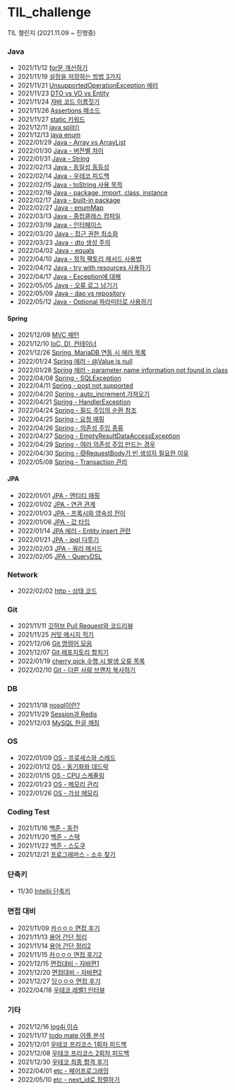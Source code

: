 # TIL_challenge
TIL 챌린지 (2021.11.09 ~ 진행중)

### Java
- 2021/11/12 [for문 개선하기](./2021_11/211112_for문_개선하기.md)  
- 2021/11/19 [설정을 저장하는 방법 3가지](./2021_11/211119_how_to_save_setting.md)
- 2021/11/21 [UnsupportedOperationException 에러](./2021_11/211121_UnsupportedOperationException.md)
- 2021/11/23 [DTO vs VO vs Entity](./2021_11/211123_DTO_VO_Entity.md)
- 2021/11/24 [자바 코드 이름짓기](./2021_11/211124_Naming_Code.md)
- 2021/11/26 [Assertions 메소드](./2021_11/211126_Assertions.md)
- 2021/11/27 [static 키워드](./2021_11/211127_static.md)
- 2021/12/11 [java split()](./2021_12/java_split.md)
- 2021/12/13 [java enum](./2021_12/java_enum.md)
- 2022/01/29 [Java - Array vs ArrayList](./2022_01/Java_Array_ArrayList.md)
- 2022/01/30 [Java - 버전별 차이](./2022_01/Java_version.md)
- 2022/01/31 [Java - String](./2022_01/Java_String.md)
- 2022/02/13 [Java - 동일성 동등성](./2022_02/java_동등성_동일성.md)
- 2022/02/14 [Java - 우테코 피드백](./2022_02/wooteco_code_review1.md)
- 2022/02/15 [Java - toString 사용 목적](./2022_02/Java_toString.md)
- 2022/02/16 [Java - package, import, class, instance](./2022_02/Java_package_import_class_instance.md)
- 2022/02/17 [Java - built-in package](./2022_02/Java_built_in_package.md)
- 2022/02/27 [Java - enumMap](./2022_02/Java_EnumMap.md)
- 2022/03/13 [Java - 중첩클래스 컴파일](./2022_03/Java_중첩클래스_컴파일.md)
- 2022/03/19 [Java - 인터페이스](./2022_03/Java_인터페이스.md)
- 2022/03/20 [Java - 접근 권한 최소화](./2022_03/Java_접근권한_최소화.md)
- 2022/03/23 [Java - dto 생성 주의](./2022_03/Java_dto_domain.md)
- 2022/04/02 [Java - equals](./2022_04/equals.md)
- 2022/04/10 [Java - 정적 팩토리 메서드 사용법](./2022_04/why_use_static_factory_method.md)
- 2022/04/12 [Java - try with resources 사용하기](./2022_04/try_with_resources.md)
- 2022/04/17 [Java - Exception에 대해](./2022_04/exception.md)
- 2022/05/05 [Java - 오류 로그 남기기](./2022_05/Java_printStackTrace.md)
- 2022/05/09 [Java - dao vs repository](./2022_05/Repository_Dao.md)
- 2022/05/12 [Java - Optional 파라미터로 사용하기](./2022_05/Dont_use_Optionfal.md)

#### Spring
- 2021/12/09 [MVC 패턴](./2021_12/mvc_pattern.md)
- 2021/12/10 [IoC, DI, 컨테이너](./2021_12/IoC_DI_Container.md)
- 2021/12/26 [Spring, MariaDB 연동 시 에러 목록](./2021_12/spring_connect_with_mariadb.md)
- 2022/01/24 [Spring 에러 - @Value is null](./2022_01/Spring_Value_annotaion.md)
- 2022/01/28 [Spring 에러 - parameter name information not found in class](./2022_01/Spring_Error_paramter.md)
- 2022/04/08 [Spring - SQLException](./2022_04/SQLException.md)
- 2022/04/11 [Spring - post not supported](./2022_04/post_not_supported.md)
- 2022/04/20 [Spring - auto_increment 가져오기](./2022_04/JdbcTemplate_auto_increment.md)
- 2022/04/21 [Spring - HandlerException](./2022_04/Spring_HandlerException.md)
- 2022/04/24 [Spring - 필드 주입의 순환 참조](./2022_04/Spring_cycle.md)
- 2022/04/25 [Spring - 요청 매핑](./2022_04/Spring_요청매핑.md)
- 2022/04/26 [Spring - 의존성 주입 종류](./2022_04/Spring_Injection.md)
- 2022/04/27 [Spring - EmptyResultDataAccessException](./2022_04/Spring_queryForObject.md)
- 2022/04/29 [Spring - 여러 의존성 주입 만드는 경우](./2022_04/Spring_Injection2.md)
- 2022/04/30 [Spring - @RequestBody가 빈 생성자 필요한 이유](./2022_04/Spring_RequestParam.md)
- 2022/05/08 [Spring - Transaction 관리](./2022_05/Spring_Transaction.md)

#### JPA
- 2022/01/01 [JPA - 엔티티 매핑](./2022_01/JPA_Entity_Mapping.md)
- 2022/01/02 [JPA - 연관 관계](./2022_01/JPA_relationship.md)
- 2022/01/03 [JPA - 프록시와 영속성 전이](./2022_01/JPA_proxy_cascade.md)
- 2022/01/06 [JPA - 값 타입](./2022_01/JPA_data_type.md)
- 2022/01/14 [JPA 에러 - Entity insert 관련](./2022_01/JPA_pk_error.md)
- 2022/01/21 [JPA - jpql 다루기](./2022_01/JPA_jpql.md)
- 2022/02/03 [JPA - 쿼리 메서드](./2022_02/JPA_query_method.md)
- 2022/02/05 [JPA - QueryDSL](./2022_02/JPA_QueryDSL.md)

### Network
- 2022/02/02 [http - 상태 코드](./2022_02/http_status.md)

### Git
- 2021/11/11 [깃허브 Pull Request와 코드리뷰](./2021_11/211111_GitHub와_코드리뷰.md)  
- 2021/11/25 [커밋 메시지 적기](./2021_11/211125_commit_message.md)
- 2021/12/06 [Git 명령어 모음](./2021_12/git_command.md)
- 2021/12/07 [Git 레포지토리 합치기](./2021_12/git_subtree.md)
- 2022/01/19 [cherry pick 수행 시 발생 오류 목록](./2022_01/Git_cherry_pick.md)
- 2022/02/10 [Git - 다른 사람 브랜치 복사하기](./2022_02/Git_copy_branch.md)

### DB
- 2021/11/18 [nosql이란?](./2021_11/211118_what_is_nosql.md)
- 2021/11/29 [Session과 Redis](./2021_11/211129_Session_Redis.md)
- 2021/12/03 [MySQL 한글 깨짐](./2021_12/mysql_utf8.md)

### OS
- 2022/01/09 [OS - 프로세스와 스레드](./2022_01/OS_thread_process.md)
- 2022/01/12 [OS - 동기화와 데드락](./2022_01/OS_synchronize_deadlock.md)
- 2022/01/15 [OS - CPU 스케줄링](./2022_01/OS_cpu_scheduling.md)
- 2022/01/23 [OS - 메모리 관리](./2022_01/OS_memory.md)
- 2022/01/26 [OS - 가상 메모리](./2022_01/OS_Virtual_memory.md)

### Coding Test
- 2021/11/16 [백준 - 동전](./2021_11/211116_백준_동전0.md)
- 2021/11/20 [백준 - 스택](./2021_11/211120_backjun_10828.md)
- 2021/11/22 [백준 - 스도쿠](./2021_11/211122_backjun_2580.md)
- 2021/12/21 [프로그래머스 - 소수 찾기](./2021_12/programmers_find_prim_number.md)

### 단축키
- 11/30 [Intellij 단축키](./2021_11/211130_intelliJ_shortCut.md)

### 면접 대비
- 2021/11/09 [카ㅇㅇㅇ 면접 후기](./2021_11/211109_첫_온라인면접_후기.md)
- 2021/11/13 [용어 간단 정리](./2021_11/211113_면접대비_간단정리.md)  
- 2021/11/14 [용어 간단 정리2](./2021_11/211114_면접대비_간단정리2.md)
- 2021/11/15 [카ㅇㅇㅇ 면접 후기2](./2021_11/211115_면접_후기2.md)
- 2021/12/15 [면접대비 - 자바편1](./2021_12/java_interview1.md)
- 2021/12/20 [면접대비 - 자바편2](./2021_12/java_interview2.md)
- 2021/12/27 [당ㅇㅇㅇ 면접 후기](./2021_12/carrot_interview.md)
- 2022/04/18 [우테코 레벨1 인터뷰](./2022_04/우테코_레벨1.md)

### 기타
- 2021/12/16 [log4j 이슈](./2021_12/log4j_issue.md)
- 2021/11/17 [todo mate 어플 분석](./2021_11/211117_todo_project.md)
- 2021/12/01 [우테코 프리코스 1회차 피드백](./2021_12/wooteco_precourse1_feedback.md)
- 2021/12/08 [우테코 프리코스 2회차 피드백](./2021_12/wooteco_precourse2_feedback.md)
- 2021/12/30 [우테코 최종 합격 후기](./2021_12/wooteco_precourse_final.md)
- 2022/04/01 [etc - 페어프로그래밍](./2022_03/etc_페어프로그래밍.md)
- 2022/05/10 [etc - next_id로 정렬하기](./2022_05/how_to_sort_next_id.md)
